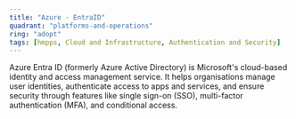 ```yaml
---
title: "Azure - EntraID"
quadrant: "platforms-and-operations"
ring: "adopt"
tags: [hmpps, Cloud and Infrastructure, Authentication and Security]
---
```

Azure Entra ID (formerly Azure Active Directory) is Microsoft's cloud-based identity and access management service. It helps organisations manage user identities, authenticate access to apps and services, and ensure security through features like single sign-on (SSO), multi-factor authentication (MFA), and conditional access.
